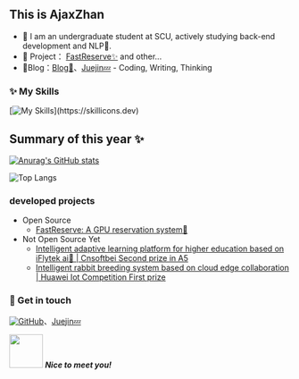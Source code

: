## This is AjaxZhan

- 👋 I am an undergraduate student at SCU, actively studying back-end development and NLP🌱.
- 🏡 Project： <a href="https://github.com/ajaxzhan/FastReserve" target="_blank">FastReserve✨</a> and other...
- 🌟Blog：[Blog💬](https://cagurzhan.cn/)、[Juejin💤](https://juejin.cn/user/3503470909603528/) - Coding, Writing, Thinking

### ✨ My Skills   

[![My Skills](https://skillicons.dev/icons?i=go,java,python,ts,js,pytorch,spring,fastapi,vue,postgres,mysql,redis,docker,bash,)](https://skillicons.dev)

## Summary of this year ✨

[![Anurag's GitHub stats](https://github-readme-stats-tawny-iota-29.vercel.app/api?username=ajaxzhan&theme=radical)](https://github.com/anuraghazra/github-readme-stats)

![Top Langs](https://github-readme-stats-tawny-iota-29.vercel.app/api/top-langs/?username=ajaxzhan&layout=compact)

### developed projects

- Open Source
  - [FastReserve: A GPU reservation system🌟](https://github.com/AjaxZhan/FastReserve)
- Not Open Source Yet
  - [Intelligent adaptive learning platform for higher education based on iFlytek ai🚀 | Cnsoftbei Second prize in A5](https://github.com/ajaxzhan)
  - [Intelligent rabbit breeding system based on cloud edge collaboration | Huawei Iot Competition First prize](https://github.com/ajaxzhan)

### 🎉 Get in touch

[![GitHub](https://img.shields.io/badge/GitHub-grey?logo=github)](https://github.com/ajaxzhan)、[Juejin💤](https://juejin.cn/user/3503470909603528/)

<img src="https://media.giphy.com/media/LnQjpWaON8nhr21vNW/giphy.gif" width="60"> <em><b>Nice to meet you!</b> </em>
